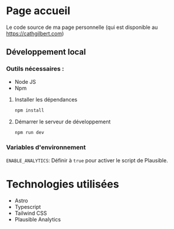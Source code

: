 # Page accueil

Le code source de ma page personnelle (qui est disponible au https://cathgilbert.com)

## Développement local

### Outils nécessaires :

- Node JS
- Npm

1. Installer les dépendances

   ```bash
   npm install
   ```

2. Démarrer le serveur de développement

   ```bash
   npm run dev
   ```

### Variables d'environnement

`ENABLE_ANALYTICS`: Définir à `true` pour activer le script de Plausible.

# Technologies utilisées

- Astro
- Typescript
- Tailwind CSS
- Plausible Analytics
